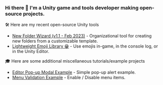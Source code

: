 ### Hi there 👋 I'm a Unity game and tools developer making open-source projects.

🛠️ Here are my recent open-source Unity tools
- [New Folder Wizard (v1.1 - Feb 2023)](http://github.com/seekeroftheball/NewFolderWizard-Tool) - Organizational tool for creating new folders from a customizable template.
- [Lightweight Emoji Library 😁](https://gist.github.com/seekeroftheball/8a4655e7b98441aa05c472c82ad8bb1c.js) - Use emojis in-game, in the console log, or in the Unity Editor.

🎓 Here are some additional miscellaneous tutorials/example projects
- [Editor Pop-up Modal Example](https://github.com/seekeroftheball/EditorModal) - Simple pop-up alert example.
- [Menu Validation Example](https://github.com/seekeroftheball/MenuItemValidationExample) - Enable / Disable menu items.

<!--
**seekeroftheball/seekeroftheball** is a ✨ _special_ ✨ repository because its `README.md` (this file) appears on your GitHub profile.

Here are some ideas to get you started:

- 🔭 I’m currently working on ...
- 🌱 I’m currently learning ...
- 👯 I’m looking to collaborate on ...
- 🤔 I’m looking for help with ...
- 💬 Ask me about ...
- 📫 How to reach me: ...
- 😄 Pronouns: ...
- ⚡ Fun fact: ...
-->

